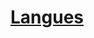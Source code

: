 ﻿---
!LinkItem
Link: languages_hd.md
NameLink: <!--NameLink-->[Langues](hd_languages.md)<!--/NameLink-->
Id: personnality_background_hd.md#langues
ParentLink: personnality_background_hd.md#personnalité-et-historique
Name: Langues
ParentName: Personnalité et Historique
Attributes:
  NameLink: '[Langues](hd_languages.md)'
  Markdown: >+
    ## <!--NameLink-->[Langues](hd_languages.md)<!--/NameLink-->

AttributesDictionary: >+
  NameLink: '[Langues](hd_languages.md)'

  Markdown: >+

    ## <!--NameLink-->[Langues](hd_languages.md)<!--/NameLink-->



---




# [Langues](hd_languages.md)



